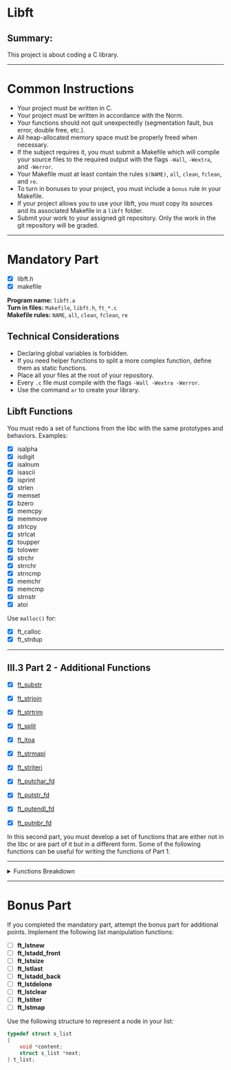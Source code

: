 # Libft

## Summary:
This project is about coding a C library.

---

# Common Instructions

- Your project must be written in C.
- Your project must be written in accordance with the Norm.
- Your functions should not quit unexpectedly (segmentation fault, bus error, double free, etc.).
- All heap-allocated memory space must be properly freed when necessary.
- If the subject requires it, you must submit a Makefile which will compile your source files to the required output with the flags `-Wall`, `-Wextra`, and `-Werror`.
- Your Makefile must at least contain the rules `$(NAME)`, `all`, `clean`, `fclean`, and `re`.
- To turn in bonuses to your project, you must include a `bonus` rule in your Makefile.
- If your project allows you to use your libft, you must copy its sources and its associated Makefile in a `libft` folder.
- Submit your work to your assigned git repository. Only the work in the git repository will be graded.

---

# Mandatory Part

- [x] libft.h
- [x] makefile 

**Program name:** `libft.a`  
**Turn in files:** `Makefile`, `libft.h`, `ft_*.c`  
**Makefile rules:** `NAME`, `all`, `clean`, `fclean`, `re`  

## Technical Considerations
- Declaring global variables is forbidden.
- If you need helper functions to split a more complex function, define them as static functions.
- Place all your files at the root of your repository.
- Every `.c` file must compile with the flags `-Wall -Wextra -Werror`.
- Use the command `ar` to create your library.

## Libft Functions
You must redo a set of functions from the libc with the same prototypes and behaviors. Examples:

- [x] isalpha
- [x] isdigit
- [x] isalnum
- [x] isascii
- [x] isprint
- [x] strlen
- [x] memset
- [x] bzero
- [x] memcpy
- [x] memmove
- [x] strlcpy
- [x] strlcat
- [x] toupper
- [x] tolower
- [x] strchr
- [x] strrchr
- [x] strncmp
- [x] memchr
- [x] memcmp
- [x] strnstr
- [x] atoi

Use `malloc()` for:
- [x] ft_calloc
- [x] ft_strdup

---

## III.3 Part 2 - Additional Functions

- [x] [ft_substr](https://github.com/ReivenIV/42_student.pp/tree/main/1_libft#ft_substr)
- [x] [ft_strjoin](https://github.com/ReivenIV/42_student.pp/tree/main/1_libft#ft_strjoin)
- [x] [ft_strtrim](https://github.com/ReivenIV/42_student.pp/tree/main/1_libft#ft_strtrim)
- [x] [ft_split](https://github.com/ReivenIV/42_student.pp/tree/main/1_libft#ft_split)
- [x] [ft_itoa](https://github.com/ReivenIV/42_student.pp/tree/main/1_libft#ft_itoa)
- [x] [ft_strmapi](https://github.com/ReivenIV/42_student.pp/tree/main/1_libft#ft_strmapi)
- [x] [ft_striteri](https://github.com/ReivenIV/42_student.pp/tree/main/1_libft#ft_striteri)
- [x] [ft_putchar_fd](https://github.com/ReivenIV/42_student.pp/tree/main/1_libft#ft_putchar_fd)
- [x] [ft_putstr_fd](https://github.com/ReivenIV/42_student.pp/tree/main/1_libft#ft_putstr_fd)
- [x] [ft_putendl_fd](https://github.com/ReivenIV/42_student.pp/tree/main/1_libft#ft_putendl_fd)
- [x] [ft_putnbr_fd](https://github.com/ReivenIV/42_student.pp/tree/main/1_libft#ft_putnbr_fd)


In this second part, you must develop a set of functions that are either not in the libc or are part of it but in a different form. Some of the following functions can be useful for writing the functions of Part 1.

---

<details>
<!--! pliable content -->

<summary>Functions Breakdown</summary>

# ft_substr

- **Prototype**: `char *ft_substr(char const *s, unsigned int start, size_t len);`
- **Turn in files**: -
- **Parameters**:
  - `s`: The string from which to create the substring.
  - `start`: The start index of the substring in the string `s`.
  - `len`: The maximum length of the substring.
- **Return value**: The substring, or `NULL` if the allocation fails.
- **External functions**: `malloc`
- **Description**: Allocates (with `malloc(3)`) and returns a substring from the string `s`. The substring begins at index `start` and is of maximum size `len`.

The function `ft_substr` is a classic C programming exercise that teaches how to dynamically create a substring from a given string. Here’s how it works and what you can expect from it with some examples.

---

# ft_strjoin

- **Prototype**: `char *ft_strjoin(char const *s1, char const *s2);`
- **Turn in files**: -
- **Parameters**:
  - `s1`: The prefix string.
  - `s2`: The suffix string.
- **Return value**: The new string, or `NULL` if the allocation fails.
- **External functions**: `malloc`
- **Description**: Allocates (with `malloc(3)`) and returns a new string, which is the result of the concatenation of `s1` and `s2`.

Here’s the markdown version of the additional functions described in the PDFs:

---

# ft_strtrim

- **Prototype**: `char *ft_strtrim(char const *s1, char const *set);`
- **Parameters**:
  - `s1`: The string to be trimmed.
  - `set`: The reference set of characters to trim.
- **Return value**: The trimmed string, or `NULL` if the allocation fails.
- **External functions**: `malloc`
- **Description**: Allocates (with `malloc(3)`) and returns a copy of `s1` with the characters specified in `set` removed from the beginning and the end of the string.

# ft_split

- **Prototype**: `char **ft_split(char const *s, char c);`
- **Parameters**:
  - `s`: The string to be split.
  - `c`: The delimiter character.
- **Return value**: The array of new strings resulting from the split, or `NULL` if the allocation fails.
- **External functions**: `malloc`, `free`
- **Description**: Allocates (with `malloc(3)`) and returns an array of strings obtained by splitting `s` using the character `c` as a delimiter. The array ends with a `NULL` pointer.

# ft_itoa

- **Prototype**: `char *ft_itoa(int n);`
- **Parameters**:
  - `n`: The integer to convert.
- **Return value**: The string representing the integer, or `NULL` if the allocation fails.
- **External functions**: `malloc`
- **Description**: Allocates (with `malloc(3)`) and returns a string representing the integer received as an argument. Negative numbers are handled.

---

# ft_strmapi

- **Prototype**: `char *ft_strmapi(char const *s, char (*f)(unsigned int, char));`
- **Parameters**:
  - `s`: The string on which to iterate.
  - `f`: The function to apply to each character.
- **Return value**: The string created from the successive applications of `f`, or `NULL` if the allocation fails.
- **External functions**: `malloc`
- **Description**: Applies the function `f` to each character of the string `s`, passing its index as the first argument and the character itself as the second. A new string is created (using `malloc(3)`) to collect the results.

# ft_striteri

- **Prototype**: `void ft_striteri(char *s, void (*f)(unsigned int, char*));`
- **Parameters**:
  - `s`: The string on which to iterate.
  - `f`: The function to apply to each character.
- **Return value**: None
- **External functions**: None
- **Description**: Applies the function `f` on each character of the string passed as an argument, passing its index as the first argument. Each character is passed by address to `f` to be modified if necessary.

# ft_putchar_fd

- **Prototype**: `void ft_putchar_fd(char c, int fd);`
- **Parameters**:
  - `c`: The character to output.
  - `fd`: The file descriptor on which to write.
- **Return value**: None
- **External functions**: `write`
- **Description**: Outputs the character `c` to the given file descriptor.

---

# ft_putstr_fd

- **Prototype**: `void ft_putstr_fd(char *s, int fd);`
- **Parameters**:
  - `s`: The string to output.
  - `fd`: The file descriptor on which to write.
- **Return value**: None
- **External functions**: `write`
- **Description**: Outputs the string `s` to the given file descriptor.

# ft_putendl_fd

- **Prototype**: `void ft_putendl_fd(char *s, int fd);`
- **Parameters**:
  - `s`: The string to output.
  - `fd`: The file descriptor on which to write.
- **Return value**: None
- **External functions**: `write`
- **Description**: Outputs the string `s` to the given file descriptor, followed by a newline.

# ft_putnbr_fd

- **Prototype**: `void ft_putnbr_fd(int n, int fd);`
- **Parameters**:
  - `n`: The integer to output.i
  - `fd`: The file descriptor on which to write.
- **Return value**: None
- **External functions**: `write`
- **Description**: Outputs the integer `n` to the given file descriptor.

<!--! end pliable content -->
</details>

---

# Bonus Part

If you completed the mandatory part, attempt the bonus part for additional points.
Implement the following list manipulation functions:

- [ ] **ft_lstnew**
- [ ] **ft_lstadd_front**
- [ ] **ft_lstsize**
- [ ] **ft_lstlast**
- [ ] **ft_lstadd_back**
- [ ] **ft_lstdelone**
- [ ] **ft_lstclear**
- [ ] **ft_lstiter**
- [ ] **ft_lstmap**

Use the following structure to represent a node in your list:

```c
typedef struct s_list
{
    void *content;
    struct s_list *next;
} t_list;
```
